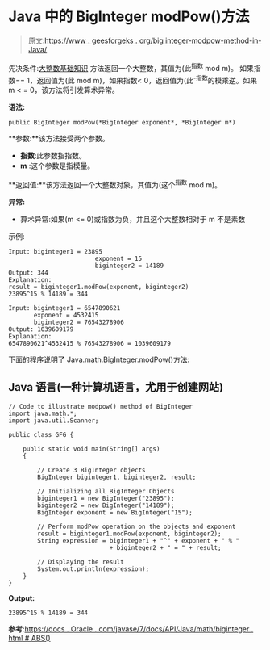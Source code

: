 # Java 中的 BigInteger modPow()方法

> 原文:[https://www . geesforgeks . org/big integer-modpow-method-in-Java/](https://www.geeksforgeeks.org/biginteger-modpow-method-in-java/)

先决条件:[大整数基础知识](https://www.geeksforgeeks.org/biginteger-class-in-java/)
方法返回一个大整数，其值为(此<sup>指数</sup> mod m)。
如果指数== 1，返回值为(此 mod m)，如果指数< 0，返回值为(此<sup>-指数</sup>的模乘逆。如果 m < = 0，该方法将引发算术异常。

**语法:**

```
public BigInteger modPow(*BigInteger exponent*, *BigInteger m*)
```

**参数:**该方法接受两个参数。

*   **指数**:此参数指指数。
*   **m** :这个参数是指模量。

**返回值:**该方法返回一个大整数对象，其值为(这个<sup>指数</sup> mod m)。

**异常:**

*   算术异常:如果(m <= 0)或指数为负，并且这个大整数相对于 m 不是素数

示例:

```
Input: biginteger1 = 23895 
                        exponent = 15
                        biginteger2 = 14189
Output: 344
Explanation:
result = biginteger1.modPow(exponent, biginteger2)
23895^15 % 14189 = 344

Input: biginteger1 = 6547890621
       exponent = 4532415
       biginteger2 = 76543278906
Output: 1039609179
Explanation:
6547890621^4532415 % 76543278906 = 1039609179
```

下面的程序说明了 Java.math.BigInteger.modPow()方法:

## Java 语言(一种计算机语言，尤用于创建网站)

```
// Code to illustrate modpow() method of BigInteger
import java.math.*;
import java.util.Scanner;

public class GFG {

    public static void main(String[] args)
    {

        // Create 3 BigInteger objects
        BigInteger biginteger1, biginteger2, result;

        // Initializing all BigInteger Objects
        biginteger1 = new BigInteger("23895");
        biginteger2 = new BigInteger("14189");
        BigInteger exponent = new BigInteger("15");

        // Perform modPow operation on the objects and exponent
        result = biginteger1.modPow(exponent, biginteger2);
        String expression = biginteger1 + "^" + exponent + " % "
                            + biginteger2 + " = " + result;

        // Displaying the result
        System.out.println(expression);
    }
}
```

**Output:** 

```
23895^15 % 14189 = 344
```

**参考**:[https://docs . Oracle . com/javase/7/docs/API/Java/math/biginteger . html # ABS()](https://docs.oracle.com/javase/7/docs/api/java/math/BigInteger.html#abs())